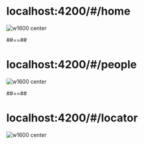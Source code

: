 <!-- .slide -->
# localhost:4200/#/home

![w1600 center](assets/images/school/navigation/navigation_home.png)

##==##
<!-- .slide -->
# localhost:4200/#/people
![w1600 center](assets/images/school/navigation/navigation_list.png)

##==##
<!-- .slide -->
# localhost:4200/#/locator
![w1600 center](assets/images/school/navigation/navigation_locator.png)


